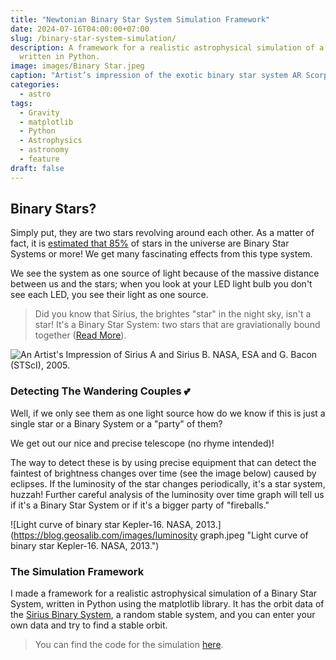 ```yaml
---
title: "Newtonian Binary Star System Simulation Framework"
date: 2024-07-16T04:00:00+07:00
slug: /binary-star-system-simulation/
description: A framework for a realistic astrophysical simulation of a Binary Star System
  written in Python.
image: images/Binary Star.jpeg
caption: "Artist’s impression of the exotic binary star system AR Scorpii. Credit: M. Garlick/University of Warwick, ESA/Hubble."
categories:
  - astro
tags:
  - Gravity
  - matplotlib
  - Python
  - Astrophysics
  - astronomy
  - feature
draft: false
---
```


## Binary Stars?

Simply put, they are two stars revolving around each other. As a matter of fact, it is [estimated that 85%](https://www.space.com/22509-binary-stars.html) of stars in the universe are Binary Star Systems or more!  We get many fascinating effects from this type system.

We see the system as one source of light because of the massive distance between us and the stars; when you look at your LED light bulb you don't see each LED, you see their light as one source.

> Did you know that Sirius, the brightes "star" in the night sky, isn't a star! It's a Binary Star System: two stars that are graviationally bound together ([Read More](https://en.wikipedia.org/wiki/Binary_star)).

![An Artist's Impression of Sirius A and Sirius B. NASA, ESA and G. Bacon (STScI), 2005.](https://blog.geosalib.com/images/Sirius_A_and_B_artwork.jpg "An Artist's Impression of Sirius A and Sirius B. NASA, ESA and G. Bacon (STScI), 2005.")

### Detecting The Wandering Couples 💕

Well, if we only see them as one light source how do we know if this is just a single star or a Binary System or a "party" of them?

We get out our nice and precise telescope (no rhyme intended)!

The way to detect these is by using precise equipment that can detect the faintest of brightness changes over time (see the image below) caused by eclipses. If the luminosity of the star changes periodically, it's a star system, huzzah! Further careful analysis of the luminosity over time graph will tell us if it's a Binary Star System or if it's a bigger party of "fireballs."

![Light curve of binary star Kepler-16. NASA, 2013.](https://blog.geosalib.com/images/luminosity graph.jpeg "Light curve of binary star Kepler-16. NASA, 2013.")


### The Simulation Framework

I made a framework for a realistic astrophysical simulation of a Binary Star System, written in Python using the matplotlib library. It has the orbit data of the [Sirius Binary System](https://en.wikipedia.org/wiki/Sirius), a random stable system, and you can enter your own data and try to find a stable orbit.

> You can find the code for the simulation [here](https://github.com/Geo-sudo/Computational-Astrophysics/tree/main/Binary%20Star).

